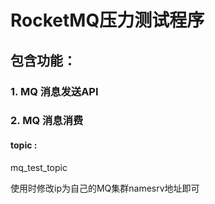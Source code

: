 # RocketMQ压力测试程序

## 包含功能：

### 1. MQ 消息发送API

### 2. MQ 消息消费

#### topic :
mq_test_topic

使用时修改ip为自己的MQ集群namesrv地址即可
